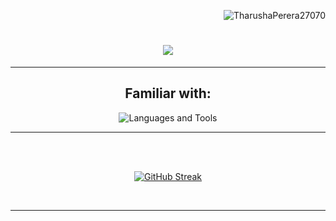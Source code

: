 <p align="right"> 
    <img src="https://komarev.com/ghpvc/?username=TharushaPerera27070&label=Profile%20views&color=0e75b6&style=flat" alt="TharushaPerera27070" /> 
</p>


<h1 align="center">
    <img src="https://readme-typing-svg.herokuapp.com/?font=Fira%20Code&color=FFFFFF&size=35&center=true&vCenter=true&width=500&height=70&duration=4000&lines=Hi+There!+🔥;+I'm+Tharusha+Perera;" />
    <br>
  
</h1>


<hr/>
<div align="center">
    <h2>Familiar with:</h2>
    <img src="https://skillicons.dev/icons?i=dart,flutter,firebase,js,express,nodejs,react,ts,next,tailwind,py,git,github" alt="Languages and Tools" title="Languages and Tools"/></div>


<hr/>
<br>
<br>
<p align="center">
    <a href=""><img src="https://streak-stats.demolab.com?user=TharushaPerera27070&theme=highcontrast" alt="GitHub Streak" /></a>
</p>
<br>
  <!-- <div align="center">
<a href="https://linkedin.com/in/tharusha-perera-b48ba5252" target="_blank">
  <img src="https://img.shields.io/badge/linkedin-%231E77B2.svg?&style=for-the-badge&logo=linkedin&logoColor=white" alt="linkedin" style="margin-bottom: 2px;" />
</a>
<a href="https://www.instagram.com/_th_r_sh_" target="_blank">
  <img src="https://img.shields.io/badge/instagram-%23E1306C.svg?&style=for-the-badge&logo=instagram&logoColor=white" alt="instagram" style="margin-bottom: 2px;" />
</a>
<a href="https://www.facebook.com/tharusha.perera.35513" target="_blank">
  <img src="https://img.shields.io/badge/facebook-%231877F2.svg?&style=for-the-badge&logo=facebook&logoColor=white" alt="facebook" style="margin-bottom: 2px;" />
</a>
<a href="https://github.com/TharushaPerera27070" target="_blank">
  <img src="https://img.shields.io/badge/github-%23121011.svg?&style=for-the-badge&logo=github&logoColor=white" alt="github" style="margin-bottom: 2px;" />
</a>
</div> -->
<hr/>





